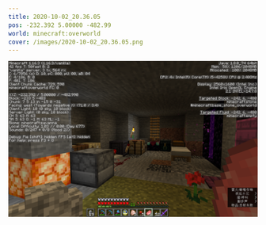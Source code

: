 ```yaml
---
title: 2020-10-02_20.36.05
pos: -232.392 5.00000 -482.99
world: minecraft:overworld
cover: /images/2020-10-02_20.36.05.png
---
```


![](/images/2020-10-02_20.36.05.png)
